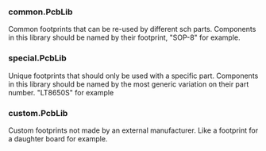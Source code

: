 ### common.PcbLib
Common footprints that can be re-used by different sch parts.
Components in this library should be named by their footprint, "SOP-8" for example.
	
### special.PcbLib
Unique footprints that should only be used with a specific part.
Components in this library should be named by the most generic variation on their part number. "LT8650S" for example
  
### custom.PcbLib
Custom footprints not made by an external manufacturer. Like a footprint for a daughter board for example.